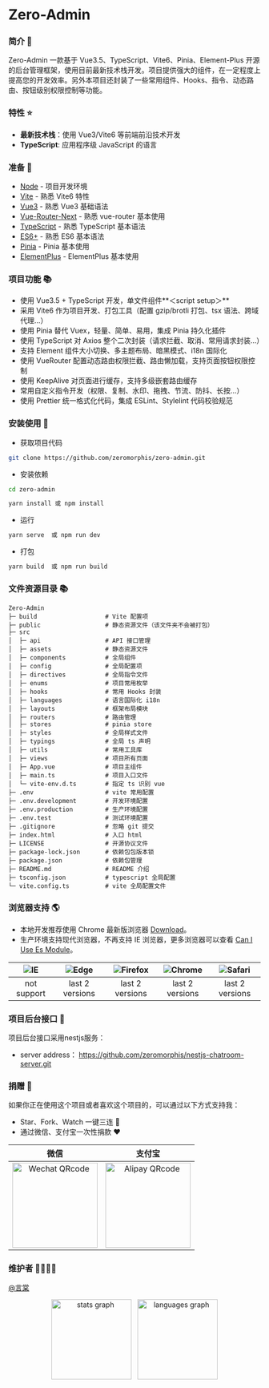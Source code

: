 # Zero-Admin

### 简介 📖

Zero-Admin 一款基于 Vue3.5、TypeScript、Vite6、Pinia、Element-Plus 开源的后台管理框架，使用目前最新技术栈开发。项目提供强大的组件，在一定程度上提高您的开发效率。另外本项目还封装了一些常用组件、Hooks、指令、动态路由、按钮级别权限控制等功能。

### 特性 ⭐

- **最新技术栈**：使用 Vue3/Vite6 等前端前沿技术开发
- **TypeScript**: 应用程序级 JavaScript 的语言

### 准备 🔨

- [Node](http://nodejs.org/) - 项目开发环境
- [Vite](https://vitejs.dev/) - 熟悉 Vite6 特性
- [Vue3](https://v3.vuejs.org/) - 熟悉 Vue3 基础语法
- [Vue-Router-Next](https://next.router.vuejs.org/) - 熟悉 vue-router 基本使用
- [TypeScript](https://www.typescriptlang.org/) - 熟悉 TypeScript 基本语法
- [ES6+](http://es6.ruanyifeng.com/) - 熟悉 ES6 基本语法
- [Pinia](https://pinia.vuejs.org/) - Pinia 基本使用
- [ElementPlus](https://element-plus.org/zh-CN/) - ElementPlus 基本使用

### 项目功能 📚

- 使用 Vue3.5 + TypeScript 开发，单文件组件**＜script setup＞**
- 采用 Vite6 作为项目开发、打包工具（配置 gzip/brotli 打包、tsx 语法、跨域代理…）
- 使用 Pinia 替代 Vuex，轻量、简单、易用，集成 Pinia 持久化插件
- 使用 TypeScript 对 Axios 整个二次封装（请求拦截、取消、常用请求封装…）
- 支持 Element 组件大小切换、多主题布局、暗黑模式、i18n 国际化
- 使用 VueRouter 配置动态路由权限拦截、路由懒加载，支持页面按钮权限控制
- 使用 KeepAlive 对页面进行缓存，支持多级嵌套路由缓存
- 常用自定义指令开发（权限、复制、水印、拖拽、节流、防抖、长按…）
- 使用 Prettier 统一格式化代码，集成 ESLint、Stylelint 代码校验规范

### 安装使用 📔

- 获取项目代码

```bash
git clone https://github.com/zeromorphis/zero-admin.git
```

- 安装依赖

```bash
cd zero-admin

yarn install 或 npm install

```

- 运行

```bash
yarn serve  或 npm run dev
```

- 打包

```bash
yarn build  或 npm run build 
```

### 文件资源目录 📚

```text
Zero-Admin
├─ build                   # Vite 配置项
├─ public                  # 静态资源文件（该文件夹不会被打包）
├─ src
│  ├─ api                  # API 接口管理
│  ├─ assets               # 静态资源文件
│  ├─ components           # 全局组件
│  ├─ config               # 全局配置项
│  ├─ directives           # 全局指令文件
│  ├─ enums                # 项目常用枚举
│  ├─ hooks                # 常用 Hooks 封装
│  ├─ languages            # 语言国际化 i18n
│  ├─ layouts              # 框架布局模块
│  ├─ routers              # 路由管理
│  ├─ stores               # pinia store
│  ├─ styles               # 全局样式文件
│  ├─ typings              # 全局 ts 声明
│  ├─ utils                # 常用工具库
│  ├─ views                # 项目所有页面
│  ├─ App.vue              # 项目主组件
│  ├─ main.ts              # 项目入口文件
│  └─ vite-env.d.ts        # 指定 ts 识别 vue
├─ .env                    # vite 常用配置
├─ .env.development        # 开发环境配置
├─ .env.production         # 生产环境配置
├─ .env.test               # 测试环境配置
├─ .gitignore              # 忽略 git 提交
├─ index.html              # 入口 html
├─ LICENSE                 # 开源协议文件
├─ package-lock.json       # 依赖包包版本锁
├─ package.json            # 依赖包管理
├─ README.md               # README 介绍
├─ tsconfig.json           # typescript 全局配置
└─ vite.config.ts          # vite 全局配置文件
```

### 浏览器支持 🌎

- 本地开发推荐使用 Chrome 最新版浏览器 [Download](https://www.google.com/intl/zh-CN/chrome/)。
- 生产环境支持现代浏览器，不再支持 IE 浏览器，更多浏览器可以查看 [Can I Use Es Module](https://caniuse.com/?search=ESModule)。

| ![IE](https://i.imgtg.com/2023/04/11/8z7ot.png) | ![Edge](https://i.imgtg.com/2023/04/11/8zr3p.png) | ![Firefox](https://i.imgtg.com/2023/04/11/8zKiU.png) | ![Chrome](https://i.imgtg.com/2023/04/11/8zNrx.png) | ![Safari](https://i.imgtg.com/2023/04/11/8zeGj.png) |
| :---------------------------------------------: | :-----------------------------------------------: | :--------------------------------------------------: | :-------------------------------------------------: | :-------------------------------------------------: |
|                   not support                   |                  last 2 versions                  |                   last 2 versions                    |                   last 2 versions                   |                   last 2 versions                   |

### 项目后台接口 🧩

项目后台接口采用nestjs服务：

- server address： https://github.com/zeromorphis/nestjs-chatroom-server.git

### 捐赠 🍵

如果你正在使用这个项目或者喜欢这个项目的，可以通过以下方式支持我：

- Star、Fork、Watch 一键三连 🚀
- 通过微信、支付宝一次性捐款 ❤

|                                        微信                                        |                                       支付宝                                       |
| :--------------------------------------------------------------------------------: | :--------------------------------------------------------------------------------: |
| <img src="https://i.miji.bid/2025/05/03/d56166261b20395226d129fe2f54505e.jpeg" alt="Wechat QRcode" width=170> | <img src="https://i.miji.bid/2025/05/03/005c3cf7fcb014d74c5c27da05817def.jpeg" alt="Alipay QRcode" width=170> |

### 维护者 👨‍👨‍👦‍👦

[@言棠](https://github.com/zeromorphis)

<div align="center">
  <img src="https://github-readme-stats.vercel.app/api?hide_title=false&hide_rank=false&show_icons=true&include_all_commits=true&count_private=true&disable_animations=false&theme=dracula&locale=cn&hide_border=false&username=zeromorphis" height="160" alt="stats graph"  />
  &nbsp
  <img src="https://github-readme-stats.vercel.app/api/top-langs?locale=cn&hide_title=false&layout=compact&card_width=350&langs_count=5&theme=dracula&hide_border=false&username=zeromorphis" height="160" alt="languages graph"  />
</div>
